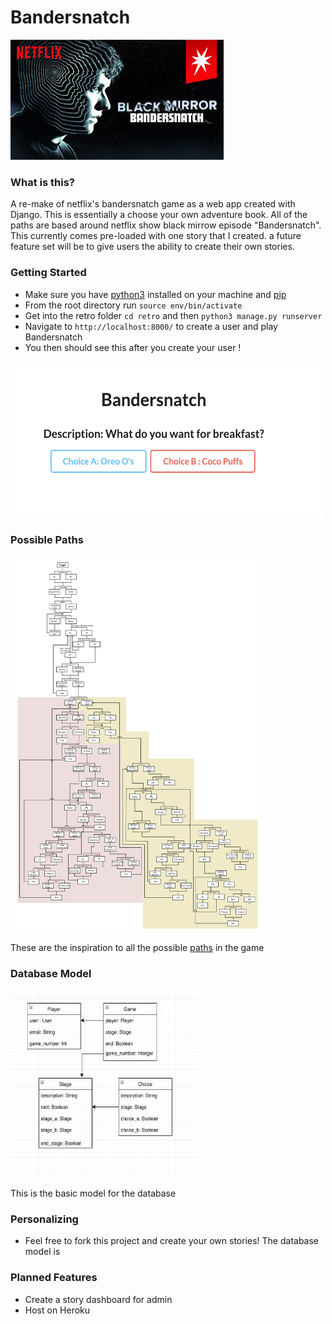 # Bandersnatch

![Bandersnatch Picture](images/netflix.jpg)  

### What is this? 
A re-make of netflix's bandersnatch game as a web app created with Django. This is essentially a choose your own adventure book. All of the paths are based around netflix show black mirrow episode "Bandersnatch". This currently comes pre-loaded with one story that I created. a future feature set will be to give users the ability to create their own stories. 


### Getting Started
- Make sure you have [python3](https://www.python.org/download/releases/3.0/) installed on your machine and [pip](https://pip.pypa.io/en/stable/installing/)
- From the root directory run `source env/bin/activate`
- Get into the retro folder `cd retro` and then `python3 manage.py runserver`
- Navigate to `http://localhost:8000/` to create a user and play Bandersnatch
- You then should see this after you create your user !
<img src="images/screenshot.png" width="500" height="250">

### Possible Paths

<img src="images/paths.jpg" width="400" height="600">

These are the inspiration to all the possible [paths](https://www.polygon.com/2018/12/29/18159525/black-mirror-bandersnatch-all-endings-guide-netflix) in the game

### Database Model
<img src="images/model.png" width="300" height="300">

This is the basic model for the database

### Personalizing 
- Feel free to fork this project and create your own stories! The database model is 

### Planned Features
- Create a story dashboard for admin
- Host on Heroku

 
<!--
## To Do 
- Get Next stage to work
- Render page after update

### Usefull Development Commands 
- `source env/bin/activate`
- `python3 manage.py runserver`
- `python3 manage.py makemigrations`
- `python3 manage.py migrate`

### Admin User 
- User: `andybui`
- Password: `Fivestar54`
-->

 
